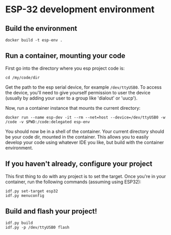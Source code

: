 # ESP-32 development environment

## Build the environment

    docker build -t esp-env .

## Run a container, mounting your code

First go into the directory where you esp project code is:

    cd /my/code/dir

Get the path to the esp serial device, for example `/dev/ttyUSB0`. To access the device, you'll need to give yourself permission to user the device (usually by adding your user to a group like 'dialout' or 'uucp').

Now, run a container instance that mounts the current directory:

    docker run --name esp-dev -it --rm --net=host --device=/dev/ttyUSB0 -w /code -v $PWD:/code:delegated esp-env

You should now be in a shell of the container. Your current directory should be your code dir, mounted in the container. This allows you to easily develop your code using whatever IDE you like, but build with the container environment.

## If you haven't already, configure your project

This first thing to do with any project is to set the target. Once you're in your container, run the following commands (assuming using ESP32):

    idf.py set-target esp32
    idf.py menuconfig

## Build and flash your project!

    idf.py build
    idf.py -p /dev/ttyUSB0 flash
